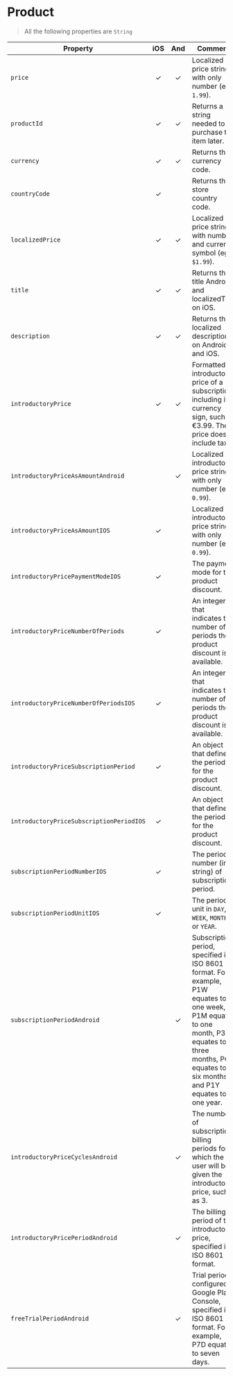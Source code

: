 # Product

> All the following properties are `String`

| Property                                 | iOS | And | Comment                                                                                                                                                                                                 |
| ---------------------------------------- | :-: | :-: | ------------------------------------------------------------------------------------------------------------------------------------------------------------------------------------------------------- |
| `price`                                  |  ✓  |  ✓  | Localized price string, with only number (eg. `1.99`).                                                                                                                                                  |
| `productId`                              |  ✓  |  ✓  | Returns a string needed to purchase the item later.                                                                                                                                                     |
| `currency`                               |  ✓  |  ✓  | Returns the currency code.                                                                                                                                                                              |
| `countryCode`                            |  ✓  |     | Returns the store country code.                                                                                                                                                                         |
| `localizedPrice`                         |  ✓  |  ✓  | Localized price string, with number and currency symbol (eg. `$1.99`).                                                                                                                                  |
| `title`                                  |  ✓  |  ✓  | Returns the title Android and localizedTitle on iOS.                                                                                                                                                    |
| `description`                            |  ✓  |  ✓  | Returns the localized description on Android and iOS.                                                                                                                                                   |
| `introductoryPrice`                      |  ✓  |  ✓  | Formatted introductory price of a subscription, including its currency sign, such as €3.99. The price doesn't include tax.                                                                              |
| `introductoryPriceAsAmountAndroid`       |     |  ✓  | Localized introductory price string, with only number (eg. `0.99`).                                                                                                                                     |
| `introductoryPriceAsAmountIOS`           |  ✓  |     | Localized introductory price string, with only number (eg. `0.99`).                                                                                                                                     |
| `introductoryPricePaymentModeIOS`        |  ✓  |     | The payment mode for this product discount.                                                                                                                                                             |
| `introductoryPriceNumberOfPeriods`       |  ✓  |     | An integer that indicates the number of periods the product discount is available.                                                                                                                      |
| `introductoryPriceNumberOfPeriodsIOS`    |  ✓  |     | An integer that indicates the number of periods the product discount is available.                                                                                                                      |
| `introductoryPriceSubscriptionPeriod`    |  ✓  |     | An object that defines the period for the product discount.                                                                                                                                             |
| `introductoryPriceSubscriptionPeriodIOS` |  ✓  |     | An object that defines the period for the product discount.                                                                                                                                             |
| `subscriptionPeriodNumberIOS`            |  ✓  |     | The period number (in string) of subscription period.                                                                                                                                                   |
| `subscriptionPeriodUnitIOS`              |  ✓  |     | The period unit in `DAY`, `WEEK`, `MONTH` or `YEAR`.                                                                                                                                                    |
| `subscriptionPeriodAndroid`              |     |  ✓  | Subscription period, specified in ISO 8601 format. For example, P1W equates to one week, P1M equates to one month, P3M equates to three months, P6M equates to six months, and P1Y equates to one year. |
| `introductoryPriceCyclesAndroid`         |     |  ✓  | The number of subscription billing periods for which the user will be given the introductory price, such as 3.                                                                                          |
| `introductoryPricePeriodAndroid`         |     |  ✓  | The billing period of the introductory price, specified in ISO 8601 format.                                                                                                                             |
| `freeTrialPeriodAndroid`                 |     |  ✓  | Trial period configured in Google Play Console, specified in ISO 8601 format. For example, P7D equates to seven days.                                                                                   |
